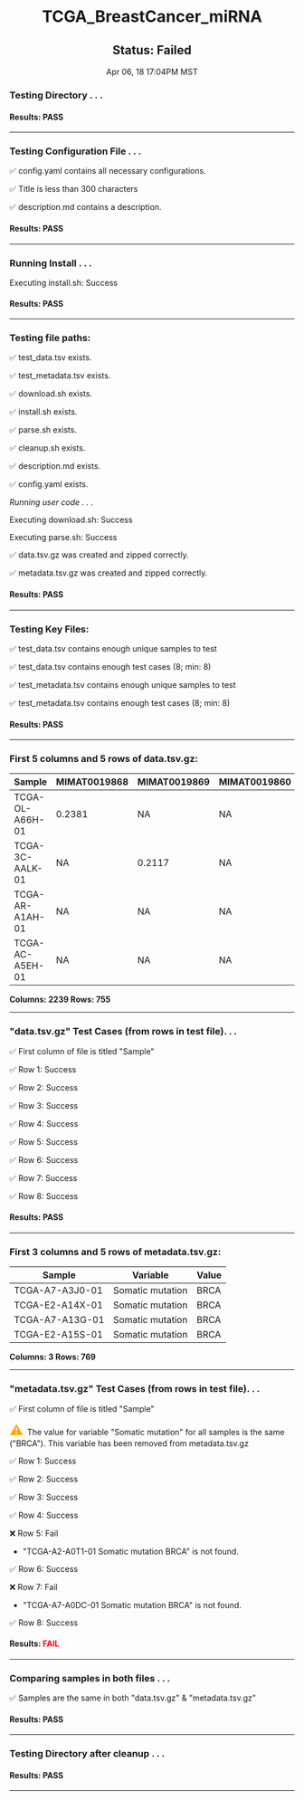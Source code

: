 <h1><center>TCGA_BreastCancer_miRNA</center></h1>
<h2><center> Status: Failed </center></h2>
<center>Apr 06, 18 17:04PM MST</center>


### Testing Directory . . .

#### Results: PASS
---
### Testing Configuration File . . .

&#9989;	config.yaml contains all necessary configurations.

&#9989;	Title is less than 300 characters

&#9989;	description.md contains a description.

#### Results: PASS
---
### Running Install . . .

Executing install.sh: Success

#### Results: PASS
---

### Testing file paths:

&#9989;	test_data.tsv exists.

&#9989;	test_metadata.tsv exists.

&#9989;	download.sh exists.

&#9989;	install.sh exists.

&#9989;	parse.sh exists.

&#9989;	cleanup.sh exists.

&#9989;	description.md exists.

&#9989;	config.yaml exists.

*Running user code . . .*

Executing download.sh: Success

Executing parse.sh: Success

&#9989;	data.tsv.gz was created and zipped correctly.

&#9989;	metadata.tsv.gz was created and zipped correctly.

#### Results: PASS
---
### Testing Key Files:

&#9989;	test_data.tsv contains enough unique samples to test

&#9989;	test_data.tsv contains enough test cases (8; min: 8)

&#9989;	test_metadata.tsv contains enough unique samples to test

&#9989;	test_metadata.tsv contains enough test cases (8; min: 8)

#### Results: PASS
---

### First 5 columns and 5 rows of data.tsv.gz:

|	Sample	|	MIMAT0019868	|	MIMAT0019869	|	MIMAT0019860	|	MIMAT0019862	|
|	---	|	---	|	---	|	---	|	---	|
|	TCGA-OL-A66H-01	|	0.2381	|	NA	|	NA	|	NA	|
|	TCGA-3C-AALK-01	|	NA	|	0.2117	|	NA	|	NA	|
|	TCGA-AR-A1AH-01	|	NA	|	NA	|	NA	|	NA	|
|	TCGA-AC-A5EH-01	|	NA	|	NA	|	NA	|	NA	|

**Columns: 2239 Rows: 755**

---
### "data.tsv.gz" Test Cases (from rows in test file). . .

&#9989;	First column of file is titled "Sample"

&#9989;	Row 1: Success

&#9989;	Row 2: Success

&#9989;	Row 3: Success

&#9989;	Row 4: Success

&#9989;	Row 5: Success

&#9989;	Row 6: Success

&#9989;	Row 7: Success

&#9989;	Row 8: Success

#### Results: PASS
---
### First 3 columns and 5 rows of metadata.tsv.gz:

|	Sample	|	Variable	|	Value	|
|	---	|	---	|	---	|
|	TCGA-A7-A3J0-01	|	Somatic mutation	|	BRCA	|
|	TCGA-E2-A14X-01	|	Somatic mutation	|	BRCA	|
|	TCGA-A7-A13G-01	|	Somatic mutation	|	BRCA	|
|	TCGA-E2-A15S-01	|	Somatic mutation	|	BRCA	|

**Columns: 3 Rows: 769**

---
### "metadata.tsv.gz" Test Cases (from rows in test file). . .

&#9989;	First column of file is titled "Sample"

<p><font color="orange" size="+2">&#9888;	</font>The value for variable "Somatic mutation" for all samples is the same ("BRCA"). This variable has been removed from metadata.tsv.gz</p>

&#9989;	Row 1: Success

&#9989;	Row 2: Success

&#9989;	Row 3: Success

&#9989;	Row 4: Success

&#10060;	Row 5: Fail
- "TCGA-A2-A0T1-01	Somatic mutation	BRCA" is not found.

&#9989;	Row 6: Success

&#10060;	Row 7: Fail
- "TCGA-A7-A0DC-01	Somatic mutation	BRCA" is not found.

&#9989;	Row 8: Success

#### Results: **<font color="red">FAIL</font>**
---
### Comparing samples in both files . . .

&#9989;	Samples are the same in both "data.tsv.gz" & "metadata.tsv.gz"

#### Results: PASS

---
### Testing Directory after cleanup . . .

#### Results: PASS
---
